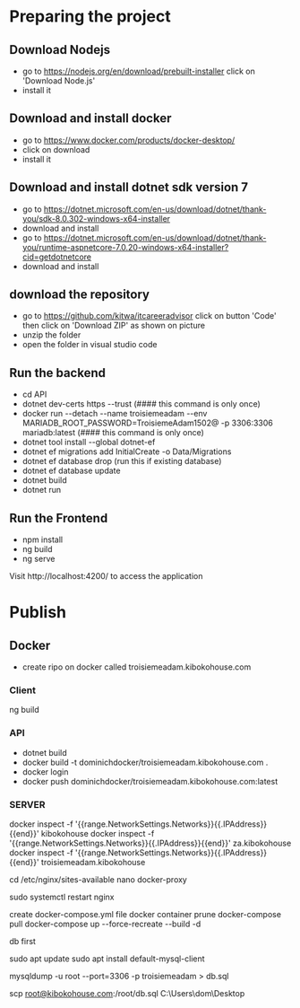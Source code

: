 # Preparing the project
## Download Nodejs
- go to https://nodejs.org/en/download/prebuilt-installer click on 'Download Node.js'
- install it

## Download and install docker
- go to https://www.docker.com/products/docker-desktop/
- click on download
- install it

## Download and install dotnet sdk version 7
- go to https://dotnet.microsoft.com/en-us/download/dotnet/thank-you/sdk-8.0.302-windows-x64-installer
- download and install
- go to https://dotnet.microsoft.com/en-us/download/dotnet/thank-you/runtime-aspnetcore-7.0.20-windows-x64-installer?cid=getdotnetcore
- download and install 

## download the repository
- go to https://github.com/kitwa/itcareeradvisor click on button 'Code' then click on 'Download ZIP' as shown on picture
- unzip the folder
- open the folder in visual studio code

## Run the backend
 - cd API
 - dotnet dev-certs https --trust                         (#### this command is only once)
 - docker run --detach --name troisiemeadam --env MARIADB_ROOT_PASSWORD=TroisiemeAdam1502@  -p 3306:3306 mariadb:latest 	(#### this command is only once)
 - dotnet tool install --global dotnet-ef
 - dotnet ef migrations add InitialCreate -o Data/Migrations
 - dotnet ef database drop (run this if existing database)
 - dotnet ef database update
 - dotnet build
 - dotnet run


## Run the Frontend
- npm install
- ng build 
- ng serve


Visit http://localhost:4200/ to access the application


# Publish

## Docker
- create ripo on docker called troisiemeadam.kibokohouse.com
### Client 
ng build
### API
- dotnet build
- docker build -t dominichdocker/troisiemeadam.kibokohouse.com .
- docker login
- docker push dominichdocker/troisiemeadam.kibokohouse.com:latest

### SERVER

docker inspect -f '{{range.NetworkSettings.Networks}}{{.IPAddress}}{{end}}' kibokohouse
docker inspect -f '{{range.NetworkSettings.Networks}}{{.IPAddress}}{{end}}' za.kibokohouse
docker inspect -f '{{range.NetworkSettings.Networks}}{{.IPAddress}}{{end}}' troisiemeadam.kibokohouse

cd /etc/nginx/sites-available
nano docker-proxy

sudo systemctl restart nginx

create docker-compose.yml file
docker container prune
docker-compose pull
docker-compose up --force-recreate --build -d


db first

sudo apt update
sudo apt install default-mysql-client

mysqldump -u root --port=3306 -p troisiemeadam > db.sql

scp root@kibokohouse.com:/root/db.sql C:\Users\dom\Desktop